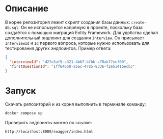 # Описание
В корне репозитория лежит скрипт создания базы данных: `create-db.sql`. Он не используется напрямую в проекте, поскольку база создаётся с помощью миграций Entity Framework.
Для удобства сделал дополнительный эндпоинт для создания `Interview`. Он присылает `InterviewId` и `Id` первого вопроса, которые нужно использовать для тестирования других эндпоинтов. Пример ответа:
```json
{
  "interviewId": "d27e3af5-c321-4b67-b7bb-c70ab77ecf00",
  "firstQuestionId": "1ff64650-26ac-4785-8336-f2eb141becb3"
}
```

# Запуск
Скачать репозиторий и из корня выполнить в терминале команду:
```sh
docker compose up
```

Проверить эндпоинты можно по ссылке:
```
http://localhost:8080/swagger/index.html
```

